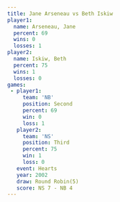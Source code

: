 ```yaml
---
title: Jane Arseneau vs Beth Iskiw
player1:              
  name: Arseneau, Jane
  percent: 69         
  wins: 0             
  losses: 1           
player2:              
  name: Iskiw, Beth   
  percent: 75         
  wins: 1             
  losses: 0           
games:
 - player1:          
     team: 'NB'      
     position: Second
     percent: 69     
     win: 0          
     loss: 1         
   player2:         
     team: 'NS'     
     position: Third
     percent: 75    
     win: 1         
     loss: 0        
   event: Hearts       
   year: 2002          
   draw: Round Robin(5)
   score: NS 7 - NB 4  
---
```

